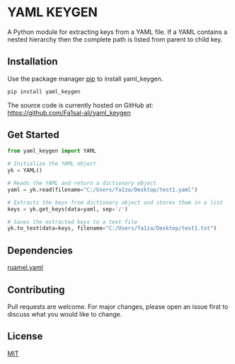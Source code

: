 # YAML KEYGEN

A Python module for extracting keys from a YAML file.
If a YAML contains a nested hierarchy then the complete path is listed from parent to child key.

## Installation

Use the package manager [pip](https://pip.pypa.io/en/stable/) to install yaml_keygen.

```bash
pip install yaml_keygen
```

The source code is currently hosted on GitHub at: https://github.com/Fa1sal-ali/yaml_keygen

## Get Started

```python
from yaml_keygen import YAML

# Initialize the YAML object
yk = YAML()

# Reads the YAML and return a dictionary object
yaml = yk.read(filename="C:/Users/fa1za/Desktop/test1.yaml")

# Extracts the keys from dictionary object and stores them in a list
keys = yk.get_keys(data=yaml, sep='/')

# Saves the extracted keys to a text file
yk.to_text(data=keys, filename="C:/Users/fa1za/Desktop/test1.txt")
```

## Dependencies

[ruamel.yaml](https://sourceforge.net/p/ruamel-yaml/code/ci/default/tree/)

## Contributing
Pull requests are welcome. For major changes, please open an issue first to discuss what you would like to change.

## License
[MIT](https://github.com/fa1zali/yaml_keygen/blob/main/LICENSE)